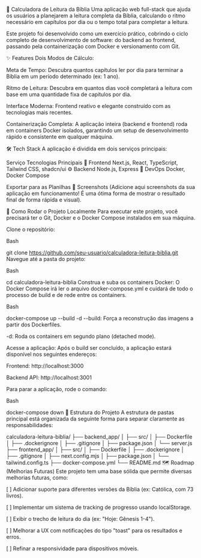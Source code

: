 
📖 Calculadora de Leitura da Bíblia
Uma aplicação web full-stack que ajuda os usuários a planejarem a leitura completa da Bíblia, calculando o ritmo necessário em capítulos por dia ou o tempo total para completar a leitura.

Este projeto foi desenvolvido como um exercício prático, cobrindo o ciclo completo de desenvolvimento de software: do backend ao frontend, passando pela containerização com Docker e versionamento com Git.

✨ Features
Dois Modos de Cálculo:

Meta de Tempo: Descubra quantos capítulos ler por dia para terminar a Bíblia em um período determinado (ex: 1 ano).

Ritmo de Leitura: Descubra em quantos dias você completará a leitura com base em uma quantidade fixa de capítulos por dia.

Interface Moderna: Frontend reativo e elegante construído com as tecnologias mais recentes.

Containerização Completa: A aplicação inteira (backend e frontend) roda em containers Docker isolados, garantindo um setup de desenvolvimento rápido e consistente em qualquer máquina.

🛠️ Tech Stack
A aplicação é dividida em dois serviços principais:

Serviço	Tecnologias Principais
🚀 Frontend	Next.js, React, TypeScript, Tailwind CSS, shadcn/ui
⚙️ Backend	Node.js, Express
🐳 DevOps	Docker, Docker Compose

Exportar para as Planilhas
📸 Screenshots
(Adicione aqui screenshots da sua aplicação em funcionamento! É uma ótima forma de mostrar o resultado final de forma rápida e visual).

🏁 Como Rodar o Projeto Localmente
Para executar este projeto, você precisará ter o Git, Docker e o Docker Compose instalados em sua máquina.

Clone o repositório:

Bash

git clone https://github.com/seu-usuario/calculadora-leitura-biblia.git
Navegue até a pasta do projeto:

Bash

cd calculadora-leitura-biblia
Construa e suba os containers Docker:
O Docker Compose irá ler o arquivo docker-compose.yml e cuidará de todo o processo de build e de rede entre os containers.

Bash

docker-compose up --build -d
--build: Força a reconstrução das imagens a partir dos Dockerfiles.

-d: Roda os containers em segundo plano (detached mode).

Acesse a aplicação:
Após o build ser concluído, a aplicação estará disponível nos seguintes endereços:

Frontend: http://localhost:3000

Backend API: http://localhost:3001

Para parar a aplicação, rode o comando:

Bash

docker-compose down
📂 Estrutura do Projeto
A estrutura de pastas principal está organizada da seguinte forma para separar claramente as responsabilidades:

calculadora-leitura-biblia/
├── backend_app/
│   ├── src/
│   ├── Dockerfile
│   ├── .dockerignore
│   ├── .gitignore
│   ├── package.json
│   └── server.js
├── frontend_app/
│   ├── src/
│   ├── Dockerfile
│   ├── .dockerignore
│   ├── .gitignore
│   ├── next.config.mjs
│   ├── package.json
│   └── tailwind.config.ts
├── docker-compose.yml
└── README.md
🗺️ Roadmap (Melhorias Futuras)
Este projeto tem uma base sólida que permite diversas melhorias futuras, como:

[ ] Adicionar suporte para diferentes versões da Bíblia (ex: Católica, com 73 livros).

[ ] Implementar um sistema de tracking de progresso usando localStorage.

[ ] Exibir o trecho de leitura do dia (ex: "Hoje: Gênesis 1-4").

[ ] Melhorar a UX com notificações do tipo "toast" para os resultados e erros.

[ ] Refinar a responsividade para dispositivos móveis.
